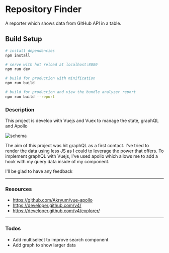 # Repository Finder
A reporter which shows data from GitHub API in a table.

## Build Setup

``` bash
# install dependencies
npm install

# serve with hot reload at localhost:8080
npm run dev

# build for production with minification
npm run build

# build for production and view the bundle analyzer report
npm run build --report

```

### Description
This project is develop with Vuejs and Vuex to manage the state, graphQL and Apollo

<img src="https://camo.githubusercontent.com/e78e52aa36ff76ef5e142bfeced3b5f657b3fc26/68747470733a2f2f63646e2d696d616765732d312e6d656469756d2e636f6d2f6d61782f3830302f312a483941414e6f6f664c716a53313058643554775259772e706e67" alt="schema" data-canonical-src="https://cdn-images-1.medium.com/max/800/1*H9AANoofLqjS10Xd5TwRYw.png" style="max-width:100%;">

The aim of this project was hit graphQL as a first contact. I've tried to render the data using less JS as I could to 
leverage the power that offers. 
To implement graphQL with Vuejs, I've used apollo which allows me to add a hook with my 
query data inside of my component.

I'll be glad to have any feedback

* * *

### Resources

- https://github.com/Akryum/vue-apollo
- https://developer.github.com/v4/
- https://developer.github.com/v4/explorer/
___

### Todos

- Add multiselect to improve search component
- Add graph to show larger data

